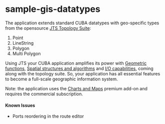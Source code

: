 # sample-gis-datatypes

The application extends standard CUBA datatypes with geo-specific types from the opensource [JTS Topology Suite](https://en.wikipedia.org/wiki/JTS_Topology_Suite):
1. Point
2. LineString
3. Polygon
4. Multi Polygon 

Using JTS your CUBA application amplifies its power with [Geometric functions](https://en.wikipedia.org/wiki/JTS_Topology_Suite#Geometric_functions), [Spatial structures and algorithms](https://en.wikipedia.org/wiki/JTS_Topology_Suite#Spatial_structures_and_algorithms) and [I/O capabilities](https://en.wikipedia.org/wiki/JTS_Topology_Suite#I.2FO_capabilities), coming along with the topology suite. So, your application has all essential features to become a full-scale geographic information system.
 
Note: the application uses the [Charts and Maps](https://www.cuba-platform.com/add-ons) premium add-on and requires the commercial subscription.

#### Known Issues
- Ports reordering in the route editor